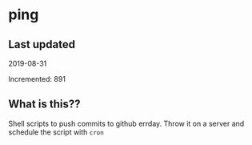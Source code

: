 # ping

## Last updated
2019-08-31

Incremented: 891

## What is this??
Shell scripts to push commits to github errday. Throw it on a server and schedule the script with `cron`
